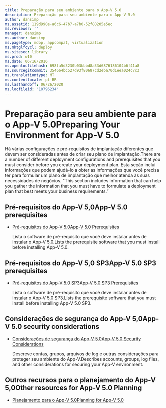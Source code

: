```yaml
---
title: Preparação para seu ambiente para o App-V 5.0
description: Preparação para seu ambiente para o App-V 5.0
author: dansimp
ms.assetid: 119d990e-a6c6-47b7-a7b0-52f88205e5ec
ms.reviewer: ''
manager: dansimp
ms.author: dansimp
ms.pagetype: mdop, appcompat, virtualization
ms.mktglfcycl: deploy
ms.sitesec: library
ms.prod: w10
ms.date: 06/16/2016
ms.openlocfilehash: 698fa5d3230b03bbbd8a33d6876186104b6f41a8
ms.sourcegitcommit: 354664bc527d93f80687cd2eba70d1eea024c7c3
ms.translationtype: MT
ms.contentlocale: pt-BR
ms.lasthandoff: 06/26/2020
ms.locfileid: "10796234"
---
```

# <span data-ttu-id="b12c8-103">Preparação para seu ambiente para o App-V 5.0</span><span class="sxs-lookup"><span data-stu-id="b12c8-103">Preparing Your Environment for App-V 5.0</span></span>


<span data-ttu-id="b12c8-104">Há várias configurações e pré-requisitos de implantação diferentes que devem ser consideradas antes de criar seu plano de implantação.</span><span class="sxs-lookup"><span data-stu-id="b12c8-104">There are a number of different deployment configurations and prerequisites that you must consider before you create your deployment plan.</span></span> <span data-ttu-id="b12c8-105">Esta seção inclui informações que podem ajudá-lo a obter as informações que você precisa ter para formular um plano de implantação que melhor atenda às suas necessidades de negócios. "</span><span class="sxs-lookup"><span data-stu-id="b12c8-105">This section includes information that can help you gather the information that you must have to formulate a deployment plan that best meets your business requirements.”</span></span>

## <span data-ttu-id="b12c8-106">Pré-requisitos do App-V 5,0</span><span class="sxs-lookup"><span data-stu-id="b12c8-106">App-V 5.0 prerequisites</span></span>


-   [<span data-ttu-id="b12c8-107">Pré-requisitos do App-V 5.0</span><span class="sxs-lookup"><span data-stu-id="b12c8-107">App-V 5.0 Prerequisites</span></span>](app-v-50-prerequisites.md)

    <span data-ttu-id="b12c8-108">Lista o software de pré-requisito que você deve instalar antes de instalar o App-V 5,0.</span><span class="sxs-lookup"><span data-stu-id="b12c8-108">Lists the prerequisite software that you must install before installing App-V 5.0.</span></span>

## <span data-ttu-id="b12c8-109">Pré-requisitos do App-V 5,0 SP3</span><span class="sxs-lookup"><span data-stu-id="b12c8-109">App-V 5.0 SP3 prerequisites</span></span>


-   [<span data-ttu-id="b12c8-110">Pré-requisitos do App-V 5.0 SP3</span><span class="sxs-lookup"><span data-stu-id="b12c8-110">App-V 5.0 SP3 Prerequisites</span></span>](app-v-50-sp3-prerequisites.md)

    <span data-ttu-id="b12c8-111">Lista o software de pré-requisito que você deve instalar antes de instalar o App-V 5,0 SP3.</span><span class="sxs-lookup"><span data-stu-id="b12c8-111">Lists the prerequisite software that you must install before installing App-V 5.0 SP3.</span></span>

## <span data-ttu-id="b12c8-112">Considerações de segurança do App-V 5,0</span><span class="sxs-lookup"><span data-stu-id="b12c8-112">App-V 5.0 security considerations</span></span>


-   [<span data-ttu-id="b12c8-113">Considerações de segurança do App-V 5.0</span><span class="sxs-lookup"><span data-stu-id="b12c8-113">App-V 5.0 Security Considerations</span></span>](app-v-50-security-considerations.md)

    <span data-ttu-id="b12c8-114">Descreve contas, grupos, arquivos de log e outras considerações para proteger seu ambiente do App-V.</span><span class="sxs-lookup"><span data-stu-id="b12c8-114">Describes accounts, groups, log files, and other considerations for securing your App-V environment.</span></span>






## <a href="" id="other-resources-for-app-v-5-0-planning-"></a><span data-ttu-id="b12c8-115">Outros recursos para o planejamento do App-V 5,0</span><span class="sxs-lookup"><span data-stu-id="b12c8-115">Other resources for App-V 5.0 Planning</span></span>


-   [<span data-ttu-id="b12c8-116">Planejamento para o App-V 5.0</span><span class="sxs-lookup"><span data-stu-id="b12c8-116">Planning for App-V 5.0</span></span>](planning-for-app-v-50-rc.md)

 

 





